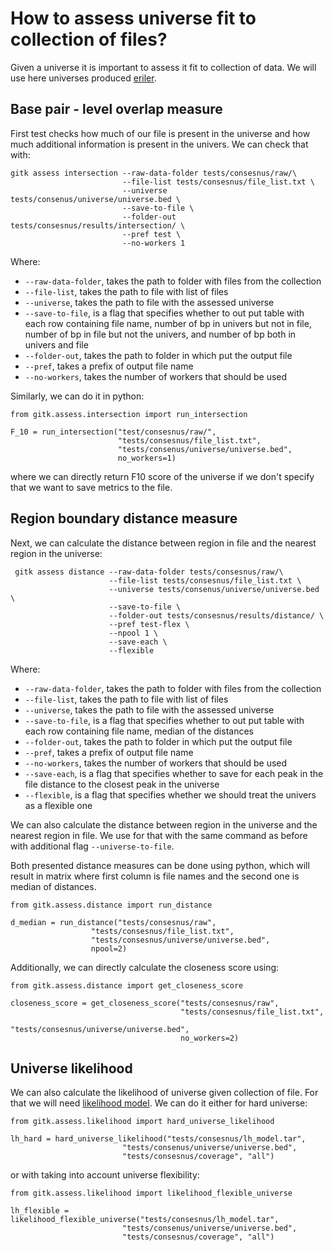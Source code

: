 # How to assess universe fit to collection of files?
Given a universe it is important to assess it fit to collection of data. 
We will use here universes produced [eriler](consensus-peaks.md).


## Base pair - level  overlap measure
First test checks how much of our file is present in the universe and how much 
additional information is present in the univers. We can check that with:

```
gitk assess intersection --raw-data-folder tests/consesnus/raw/\
                         --file-list tests/consesnus/file_list.txt \
                         --universe tests/consenus/universe/universe.bed \
                         --save-to-file \
                         --folder-out tests/consesnus/results/intersection/ \
                         --pref test \
                         --no-workers 1
```
Where:

- ``--raw-data-folder``, takes the path to folder with files from the collection
- ``--file-list``, takes the path to file with list of files
- ``--universe``, takes the path to file with the assessed universe
- ``--save-to-file``,  is a flag that specifies whether to out put table with each row 
containing file name, number of bp in univers but not in file, number of bp in file 
but not the univers, and number of bp both in univers and file
- ``--folder-out``, takes the path to folder in which put the output file
- ``--pref``, takes a prefix of output file name
- ``--no-workers``, takes the number of workers that should be used

Similarly, we can do it in python:

```
from gitk.assess.intersection import run_intersection

F_10 = run_intersection("test/consesnus/raw/",
                        "tests/consesnus/file_list.txt",
                        "tests/consenus/universe/universe.bed",
                        no_workers=1)
```
where we can directly return F10 score of the universe if we don't specify that we want to save metrics to the file. 

## Region boundary distance measure
Next, we can calculate the distance between region in file and the nearest region in the universe:
```
 gitk assess distance --raw-data-folder tests/consesnus/raw/\
                      --file-list tests/consesnus/file_list.txt \
                      --universe tests/consenus/universe/universe.bed \
                      --save-to-file \
                      --folder-out tests/consesnus/results/distance/ \
                      --pref test-flex \
                      --npool 1 \
                      --save-each \
                      --flexible
```

Where:

- ``--raw-data-folder``, takes the path to folder with files from the collection
- ``--file-list``, takes the path to file with list of files
- ``--universe``, takes the path to file with the assessed universe
- ``--save-to-file``,  is a flag that specifies whether to out put table with each row 
containing file name, median of the distances 
- ``--folder-out``, takes the path to folder in which put the output file
- ``--pref``, takes a prefix of output file name
- ``--no-workers``, takes the number of workers that should be used
- ``--save-each``, is a flag that specifies whether to save for each peak in the file
distance to the closest peak in the universe
- ``--flexible``, is a flag that specifies whether we should treat the univers as 
a flexible one

We can also calculate the distance between region in the universe and the nearest region in file. We use for that with the same command as before with additional flag ```--universe-to-file```.


Both presented distance measures can be done using python, which will result in matrix where first column is file names and the second one is median of distances. 

```
from gitk.assess.distance import run_distance

d_median = run_distance("tests/consesnus/raw",
                  "tests/consesnus/file_list.txt",
                  "tests/consesnus/universe/universe.bed",
                  npool=2)
```
Additionally, we can directly calculate the closeness score using:

```
from gitk.assess.distance import get_closeness_score

closeness_score = get_closeness_score("tests/consesnus/raw",
                                      "tests/consesnus/file_list.txt",
                                      "tests/consesnus/universe/universe.bed",
                                      no_workers=2)
```

## Universe likelihood

We can also calculate the likelihood of universe given collection of file. For that we
will need [likelihood model](consensus-peaks.md#making-likelihood-model-). We can do it
either for hard universe:

```
from gitk.assess.likelihood import hard_universe_likelihood

lh_hard = hard_universe_likelihood("tests/consesnus/lh_model.tar",
                         "tests/consenus/universe/universe.bed",
                         "tests/consesnus/coverage", "all")
```

or with taking into account universe flexibility:

```
from gitk.assess.likelihood import likelihood_flexible_universe

lh_flexible = likelihood_flexible_universe("tests/consesnus/lh_model.tar",
                         "tests/consenus/universe/universe.bed",
                         "tests/consesnus/coverage", "all")
```